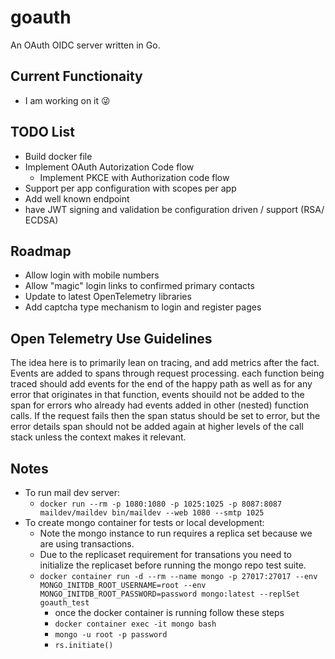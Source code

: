 # goauth

An OAuth OIDC server written in Go.

## Current Functionaity

* I am working on it 😜

## TODO List

* Build docker file
* Implement OAuth Autorization Code flow
  * Implement PKCE with Authorization code flow
* Support per app configuration with scopes per app
* Add well known endpoint
* have JWT signing and validation be configuration driven / support (RSA/ ECDSA)

## Roadmap

* Allow login with mobile numbers
* Allow "magic" login links to confirmed primary contacts
* Update to latest OpenTelemetry libraries
* Add captcha type mechanism to login and register pages

## Open Telemetry Use Guidelines

The idea here is to primarily lean on tracing, and add metrics after the fact. Events are added to spans through request processing. each function being traced should add events for the end of the happy path as well as for any error that originates in that function, events shouild not be added to the span for errors who already had events added in other (nested) function calls. If the request fails then the span status should be set to error, but the error details span should not be added again at higher levels of the call stack unless the context makes it relevant.

## Notes

* To run mail dev server:
  * `docker run --rm -p 1080:1080 -p 1025:1025 -p 8087:8087 maildev/maildev bin/maildev --web 1080 --smtp 1025`
* To create mongo container for tests or local development:
  * Note the mongo instance to run requires a replica set because we are using transactions.
  * Due to the replicaset requirement for transations you need to initialize the replicaset before running the mongo repo test suite.
  * `docker container run -d --rm --name mongo -p 27017:27017 --env MONGO_INITDB_ROOT_USERNAME=root --env MONGO_INITDB_ROOT_PASSWORD=password mongo:latest --replSet goauth_test`
    * once the docker container is running follow these steps
    * `docker container exec -it mongo bash`
    * `mongo -u root -p password`
    * `rs.initiate()`
